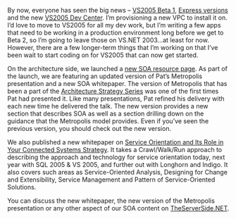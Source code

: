 By now, everyone has seen the big news – [VS2005 Beta
1](http://lab.msdn.microsoft.com/vs2005/welcome), [Express
versions](http://msdn.microsoft.com/express/) and the new [VS2005 Dev
Center](http://lab.msdn.microsoft.com/vs2005). I’m provisioning a new
VPC to install it on. I’d love to move to VS2005 for all my dev work,
but I’m writing a few apps that need to be working in a production
environment long before we get to Beta 2, so I’m going to leave those on
VS.NET 2003…at least for now. However, there are a few longer-term
things that I’m working on that I’ve been wait to start coding on for
VS2005 that can now get started.

On the architecture side, we launched a [new SOA resource
page](http://msdn.microsoft.com/architecture/soa). As part of the
launch, we are featuring an updated version of Pat’s Metropolis
presentation and a new SOA whitepaper. The version of Metropolis that
has been a part of the [Architecture Strategy
Series](http://msdn.microsoft.com/architecture/overview/series/) was one
of the first times Pat had presented it. Like many presentations, Pat
refined his delivery with each new time he delivered the talk. The new
version provides a new section that describes SOA as well as a section
drilling down on the guidance that the Metropolis model provides. Even
if you’ve seen the previous version, you should check out the new
version.

We also published a new whitepaper on [Service Orientation and Its Role
in Your Connected Systems
Strategy](http://download.microsoft.com/download/d/2/5/d2513e64-0dcd-4ef6-89c4-c99ee117936f/serviceorientationwpa4.doc).
It takes a Crawl/Walk/Run approach to describing the approach and
technology for service orientation today, next year with SQL 2005 & VS
2005, and further out with Longhorn and Indigo. It also covers such
areas as Service-Oriented Analysis, Designing for Change and
Extensibility, Service Management and Pattern of Service-Oriented
Solutions.

You can discuss the new whitepaper, the new version of the Metropolis
presentation or any other aspect of our SOA content on
[TheServerSide.NET](http://www.theserverside.net/news/thread.tss?thread_id=26889).

